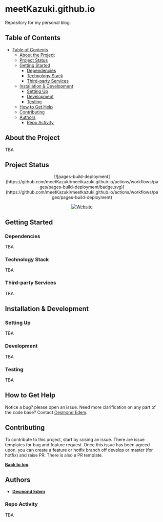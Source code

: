 # meetKazuki.github.io

Repository for my personal blog.

## Table of Contents

- [Table of Contents](#table-of-contents)
  - [About the Project](#about-the-project)
  - [Project Status](#project-status)
  - [Getting Started](#getting-started)
    - [Dependencies](#dependencies)
    - [Technology Stack](#technology-stack)
    - [Third-party Services](#third-party-services)
  - [Installation & Development](#installation--development)
    - [Setting Up](#setting-up)
    - [Development](#development)
    - [Testing](#testing)
  - [How to Get Help](#how-to-get-help)
  - [Contributing](#contributing)
  - [Authors](#authors)
    - [Repo Activity](#repo-activity)

## About the Project

TBA

## Project Status

<div align="center">
  [![pages-build-deployment](https://github.com/meetKazuki/meetkazuki.github.io/actions/workflows/pages/pages-build-deployment/badge.svg)](https://github.com/meetKazuki/meetkazuki.github.io/actions/workflows/pages/pages-build-deployment)

  [![Website](https://img.shields.io/badge/Live%20Site-meetkazuki.github.io-2196F3?style=for-the-badge&logo=github&logoColor=white)](https://meetkazuki.github.io/)
</div>

## Getting Started

### Dependencies

TBA

### Technology Stack

TBA

### Third-party Services

TBA

## Installation & Development

### Setting Up

TBA

### Development

TBA

### Testing

TBA

## How to Get Help

Notice a bug? please open an issue. Need more clarification on any part of the code base? Contact [Desmond Edem](https://github.com/meetKazuki).

## Contributing

To contribute to this project, start by raising an issue. There are issue templates for bug and feature request. Once this issue has been agreed upon, you can create a feature or hotfix branch off develop or master (for hotfix) and raise PR. There is also a PR template.

**[Back to top](#table-of-contents)**

## Authors

- **[Desmond Edem](https://github.com/meetKazuki)**

### Repo Activity

TBA
